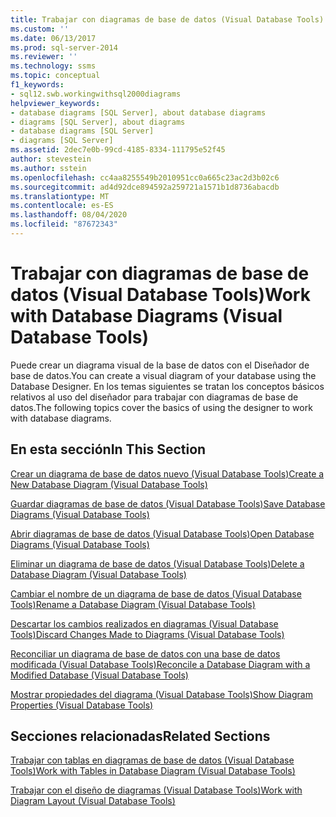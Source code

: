 ```yaml
---
title: Trabajar con diagramas de base de datos (Visual Database Tools) | Microsoft Docs
ms.custom: ''
ms.date: 06/13/2017
ms.prod: sql-server-2014
ms.reviewer: ''
ms.technology: ssms
ms.topic: conceptual
f1_keywords:
- sql12.swb.workingwithsql2000diagrams
helpviewer_keywords:
- database diagrams [SQL Server], about database diagrams
- diagrams [SQL Server], about diagrams
- database diagrams [SQL Server]
- diagrams [SQL Server]
ms.assetid: 2dec7e0b-99cd-4185-8334-111795e52f45
author: stevestein
ms.author: sstein
ms.openlocfilehash: cc4aa8255549b2010951cc0a665c23ac2d3b02c6
ms.sourcegitcommit: ad4d92dce894592a259721a1571b1d8736abacdb
ms.translationtype: MT
ms.contentlocale: es-ES
ms.lasthandoff: 08/04/2020
ms.locfileid: "87672343"
---
```

# <a name="work-with-database-diagrams-visual-database-tools"></a><span data-ttu-id="a4a81-102">Trabajar con diagramas de base de datos (Visual Database Tools)</span><span class="sxs-lookup"><span data-stu-id="a4a81-102">Work with Database Diagrams (Visual Database Tools)</span></span>
  <span data-ttu-id="a4a81-103">Puede crear un diagrama visual de la base de datos con el Diseñador de base de datos.</span><span class="sxs-lookup"><span data-stu-id="a4a81-103">You can create a visual diagram of your database using the Database Designer.</span></span> <span data-ttu-id="a4a81-104">En los temas siguientes se tratan los conceptos básicos relativos al uso del diseñador para trabajar con diagramas de base de datos.</span><span class="sxs-lookup"><span data-stu-id="a4a81-104">The following topics cover the basics of using the designer to work with database diagrams.</span></span>  
  
## <a name="in-this-section"></a><span data-ttu-id="a4a81-105">En esta sección</span><span class="sxs-lookup"><span data-stu-id="a4a81-105">In This Section</span></span>  
 [<span data-ttu-id="a4a81-106">Crear un diagrama de base de datos nuevo &#40;Visual Database Tools&#41;</span><span class="sxs-lookup"><span data-stu-id="a4a81-106">Create a New Database Diagram &#40;Visual Database Tools&#41;</span></span>](visual-database-tools.md)  
  
 [<span data-ttu-id="a4a81-107">Guardar diagramas de base de datos &#40;Visual Database Tools&#41;</span><span class="sxs-lookup"><span data-stu-id="a4a81-107">Save Database Diagrams &#40;Visual Database Tools&#41;</span></span>](save-database-diagrams-visual-database-tools.md)  
  
 [<span data-ttu-id="a4a81-108">Abrir diagramas de base de datos &#40;Visual Database Tools&#41;</span><span class="sxs-lookup"><span data-stu-id="a4a81-108">Open Database Diagrams &#40;Visual Database Tools&#41;</span></span>](open-database-diagrams-visual-database-tools.md)  
  
 [<span data-ttu-id="a4a81-109">Eliminar un diagrama de base de datos &#40;Visual Database Tools&#41;</span><span class="sxs-lookup"><span data-stu-id="a4a81-109">Delete a Database Diagram &#40;Visual Database Tools&#41;</span></span>](delete-a-database-diagram-visual-database-tools.md)  
  
 [<span data-ttu-id="a4a81-110">Cambiar el nombre de un diagrama de base de datos &#40;Visual Database Tools&#41;</span><span class="sxs-lookup"><span data-stu-id="a4a81-110">Rename a Database Diagram &#40;Visual Database Tools&#41;</span></span>](rename-a-database-diagram-visual-database-tools.md)  
  
 [<span data-ttu-id="a4a81-111">Descartar los cambios realizados en diagramas &#40;Visual Database Tools&#41;</span><span class="sxs-lookup"><span data-stu-id="a4a81-111">Discard Changes Made to Diagrams &#40;Visual Database Tools&#41;</span></span>](discard-changes-made-to-diagrams-visual-database-tools.md)  
  
 [<span data-ttu-id="a4a81-112">Reconciliar un diagrama de base de datos con una base de datos modificada &#40;Visual Database Tools&#41;</span><span class="sxs-lookup"><span data-stu-id="a4a81-112">Reconcile a Database Diagram with a Modified Database &#40;Visual Database Tools&#41;</span></span>](reconcile-a-database-diagram-with-a-modified-database-visual-database-tools.md)  
  
 [<span data-ttu-id="a4a81-113">Mostrar propiedades del diagrama &#40;Visual Database Tools&#41;</span><span class="sxs-lookup"><span data-stu-id="a4a81-113">Show Diagram Properties &#40;Visual Database Tools&#41;</span></span>](show-diagram-properties-visual-database-tools.md)  
  
## <a name="related-sections"></a><span data-ttu-id="a4a81-114">Secciones relacionadas</span><span class="sxs-lookup"><span data-stu-id="a4a81-114">Related Sections</span></span>  
 [<span data-ttu-id="a4a81-115">Trabajar con tablas en diagramas de base de datos &#40;Visual Database Tools&#41;</span><span class="sxs-lookup"><span data-stu-id="a4a81-115">Work with Tables in Database Diagram &#40;Visual Database Tools&#41;</span></span>](work-with-tables-in-database-diagram-visual-database-tools.md)  
  
 [<span data-ttu-id="a4a81-116">Trabajar con el diseño de diagramas &#40;Visual Database Tools&#41;</span><span class="sxs-lookup"><span data-stu-id="a4a81-116">Work with Diagram Layout &#40;Visual Database Tools&#41;</span></span>](work-with-diagram-layout-visual-database-tools.md)  
  
  
